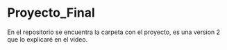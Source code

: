 # Proyecto_Final
En el repositorio se encuentra la carpeta con el proyecto, es una version 2 que lo explicaré en el video. 
